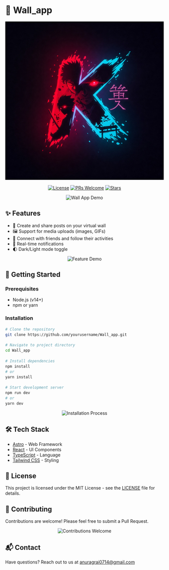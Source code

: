 # 🧱 Wall_app

<div align="center">

![Wall App Logo](./src/assets/icon.jpg)

[![License](https://img.shields.io/badge/License-MIT-blue.svg)](LICENSE)
[![PRs Welcome](https://img.shields.io/badge/PRs-welcome-brightgreen.svg)](CONTRIBUTING.md)
[![Stars](https://img.shields.io/github/stars/yourusername/Wall_app?style=social)](https://github.com/yourusername/Wall_app/stargazers)

<p align="center">
  <img src="https://i.imgur.com/LtUGnF3.gif" width="600" alt="Wall App Demo">
</p>

</div>

## ✨ Features

- 📝 Create and share posts on your virtual wall
- 🖼️ Support for media uploads (images, GIFs)
- 👥 Connect with friends and follow their activities
- 🔔 Real-time notifications
- 🌓 Dark/Light mode toggle

<p align="center">
  <img src="https://i.imgur.com/QAkd6tt.gif" width="400" alt="Feature Demo">
</p>

## 🚀 Getting Started

### Prerequisites

- Node.js (v14+)
- npm or yarn

### Installation

```bash
# Clone the repository
git clone https://github.com/yourusername/Wall_app.git

# Navigate to project directory
cd Wall_app

# Install dependencies
npm install
# or
yarn install

# Start development server
npm run dev
# or
yarn dev
```

<p align="center">
  <img src="https://i.imgur.com/tmdXkvi.gif" width="450" alt="Installation Process">
</p>

## 🛠️ Tech Stack

- [Astro](https://astro.build) - Web Framework
- [React](https://reactjs.org) - UI Components
- [TypeScript](https://www.typescriptlang.org) - Language
- [Tailwind CSS](https://tailwindcss.com) - Styling

## 📝 License

This project is licensed under the MIT License - see the [LICENSE](LICENSE) file for details.

## 👥 Contributing

Contributions are welcome! Please feel free to submit a Pull Request.

<p align="center">
  <img src="https://i.imgur.com/5Zqn78H.gif" width="350" alt="Contributions Welcome">
</p>

## 📬 Contact

Have questions? Reach out to us at [anuragrai0714@gmail.com](mailto:anuragrai0714@gmail.com)
